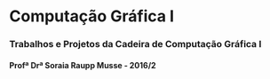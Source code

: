# Computação Gráfica I

### Trabalhos e Projetos da Cadeira de Computação Gráfica I
#### Profª Drª Soraia Raupp Musse - 2016/2



